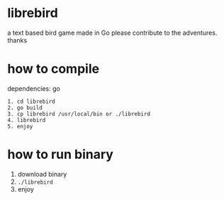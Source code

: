 # librebird
a text based bird game made in Go
please contribute to the adventures. thanks
# how to compile
dependencies: go
```
1. cd librebird
2. go build
3. cp librebird /usr/local/bin or ./librebird
4. librebird
5. enjoy
```

# how to run binary
1. download binary
2. `./librebird`
3. enjoy
